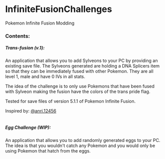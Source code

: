 # InfiniteFusionChallenges
Pokemon Infinite Fusion Modding

### Contents:

##### Trans-fusion (v.1):
An application that allows you to add Sylveons to your PC by providing an existing save file.
The Sylveons generated are holding a DNA Splicers item so that they can be immediately fused with other Pokemon.
They are all level 1, male and have 0 IVs in all stats.

The idea of the challenge is to only use Pokemons that have been fused with Sylveon
making the fusion have the colors of the trans pride flag.

Tested for save files of version 5.1.1 of Pokemon Infinite Fusion.

Inspired by: [@anri.12456](https://www.tiktok.com/@anri.12456?_t=8Yx3YXk4l6s&_r=1)
<br /><br />

##### Egg Challenge (WIP):
An application that allows you to add randomly generated eggs to your PC.
The idea is that you wouldn't catch any Pokemon and you would only be using Pokemon that hatch from the eggs.

